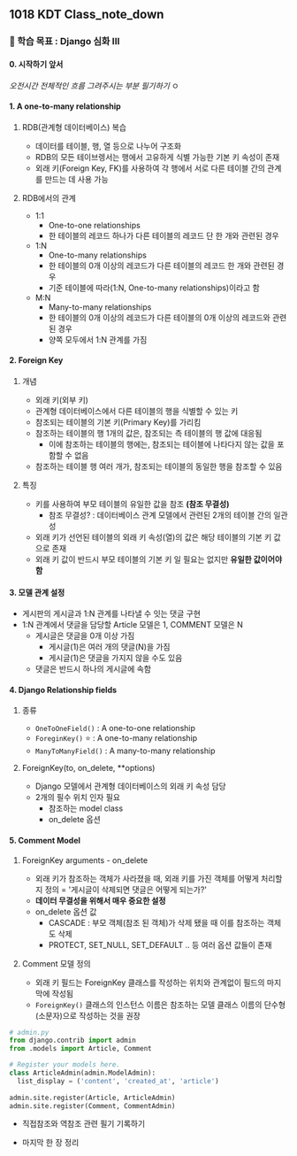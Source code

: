 ## 1018 KDT Class_note_down

### 🎯 학습 목표 : Django 심화 III

#### 0. 시작하기 앞서

*오전시간 전체적인 흐름 그려주시는 부분 필기하기* ㅇ



#### 1. A one-to-many relationship

1. RDB(관계형 데이터베이스) 복습
   - 데이터를 테이블, 행, 열 등으로 나누어 구조화
   - RDB의 모든 테이브렝서는 행에서 고유하게 식별 가능한 기본 키 속성이 존재
   - 외래 키(Foreign Key, FK)를 사용하여 각 행에서 서로 다른 테이블 간의 관계를 만드는 데 사용 가능



2. RDB에서의 관계
   - 1:1
     - One-to-one relationships
     - 한 테이블의 레코드 하나가 다른 테이블의 레코드 단 한 개와 관련된 경우
   - 1:N
     - One-to-many relationships
     - 한 테이블의 0개 이상의 레코드가 다른 테이블의 레코드 한 개와 관련된 경우
     - 기준 테이블에 따라(1:N, One-to-many relationships)이라고 함
   - M:N
     - Many-to-many relationships
     - 한 테이블의 0개 이상의 레코드가 다른 테이블의 0개 이상의 레코드와 관련된 경우
     - 양쪽 모두에서 1:N 관계를 가짐



#### 2. Foreign Key

1. 개념
   - 외래 키(외부 키)
   - 관계형 데이터베이스에서 다른 테이블의 행을 식별할 수 있는 키
   - 참조되는 테이블의 기본 키(Primary Key)를 가리킴
   - 참조하는 테이블의 행 1개의 값은, 참조되는 측 테이블의 행 값에 대응됨
     - 이에 참조하는 테이블의 행에는, 참조되는 테이블에 나타다지 않는 값을 포함할 수 없음
   - 참조하는 테이블 행 여러 개가, 참조되는 테이블의 동일한 행을 참조할 수 있음



2. 특징

   - 키를 사용하여 부모 테이블의 유일한 값을 참조 **(참조 무결성)**
     - 참조 무결성? : 데이터베이스 관계 모델에서 관련된 2개의 테이블 간의 일관성
   - 외래 키가 선언된 테이블의 외래 키 속성(열)의 값은 해당 테이블의 기본 키 값으로 존재
   - 외래 키 값이 반드시 부모 테이블의 기본 키 일 필요는 없지만 **유일한 값이어야 함**

   

#### 3. 모델 관계 설정

- 게시판의 게시글과 1:N 관계를 나타낼 수 잇는 댓글 구현
- 1:N 관계에서 댓글을 담당할 Article 모델은 1, COMMENT 모델은 N
  - 게시글은 댓글을 0개 이상 가짐
    - 게시글(1)은 여러 개의 댓글(N)을 가짐
    - 게시글(1)은 댓글을 가지지 않을 수도 있음
  - 댓글은 반드시 하나의 게시글에 속함



#### 4. Django Relationship fields

1. 종류
   - `OneToOneField()` : A one-to-one relationship
   - `ForeginKey()` ⭐️ : A one-to-many relationship
   - `ManyToManyField()` : A many-to-many relationship



2. ForeignKey(to, on_delete, **options)
   - Django 모델에서 관계형 데이터베이스의 외래 키 속성 담당
   - 2개의 필수 위치 인자 필요
     - 참조하는 model class
     - on_delete 옵션



#### 5. Comment Model

1. ForeignKey arguments - on_delete
   - 외래 키가 참조하는 객체가 사라졌을 때, 외래 키를 가진 객체를 어떻게 처리할 지 정의 = '게시글이 삭제되면 댓글은 어떻게 되는가?'
   - **데이터 무결성을 위해서 매우 중요한 설정**
   - on_delete 옵션 값
     - CASCADE : 부모 객체(참조 된 객체)가 삭제 됐을 때 이를 참조하는 객체도 삭제
     - PROTECT, SET_NULL, SET_DEFAULT .. 등 여러 옵션 값들이 존재



2. Comment 모델 정의
   - 외래 키 필드는 ForeignKey 클래스를 작성하는 위치와 관계없이 필드의 마지막에 작성됨
   - `ForeignKey()` 클래스의 인스턴스 이름은 참조하는 모델 클래스 이름의 단수형(소문자)으로 작성하는 것을 권장



```python
# admin.py
from django.contrib import admin
from .models import Article, Comment

# Register your models here.
class ArticleAdmin(admin.ModelAdmin):
  list_display = ('content', 'created_at', 'article')
  
admin.site.register(Article, ArticleAdmin)
admin.site.register(Comment, CommentAdmin)
```



- 직접참조와 역참조 관련 필기 기록하기



- 마지막 한 장 정리
